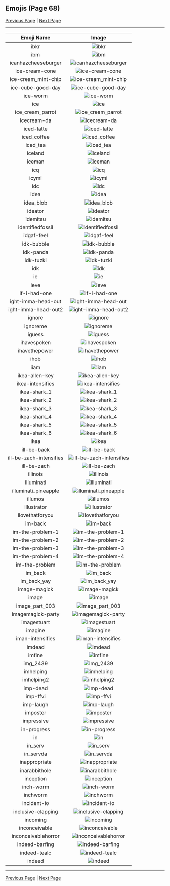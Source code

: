 
## Emojis (Page 68)

[Previous Page](/docs/hc/page-h-0067.md)
  | [Next Page](/docs/hc/page-i-0069.md)

<hr />

|Emoji Name|Image|
| :-: | :-: |
|ibkr| ![ibkr](/emojis/hc/ibkr.png)|
|ibm| ![ibm](/emojis/hc/ibm.jpg)|
|icanhazcheeseburger| ![icanhazcheeseburger](/emojis/hc/icanhazcheeseburger.png)|
|ice-cream-cone| ![ice-cream-cone](/emojis/hc/ice-cream-cone.gif)|
|ice-cream_mint-chip| ![ice-cream_mint-chip](/emojis/hc/ice-cream_mint-chip.png)|
|ice-cube-good-day| ![ice-cube-good-day](/emojis/hc/ice-cube-good-day.png)|
|ice-worm| ![ice-worm](/emojis/hc/ice-worm.png)|
|ice| ![ice](/emojis/hc/ice.png)|
|ice_cream_parrot| ![ice_cream_parrot](/emojis/hc/ice_cream_parrot.gif)|
|icecream-da| ![icecream-da](/emojis/hc/icecream-da.png)|
|iced-latte| ![iced-latte](/emojis/hc/iced-latte.png)|
|iced_coffee| ![iced_coffee](/emojis/hc/iced_coffee.png)|
|iced_tea| ![iced_tea](/emojis/hc/iced_tea.png)|
|iceland| ![iceland](/emojis/hc/iceland.png)|
|iceman| ![iceman](/emojis/hc/iceman.jpg)|
|icq| ![icq](/emojis/hc/icq.png)|
|icymi| ![icymi](/emojis/hc/icymi.png)|
|idc| ![idc](/emojis/hc/idc.png)|
|idea| ![idea](/emojis/hc/idea.png)|
|idea_blob| ![idea_blob](/emojis/hc/idea_blob.png)|
|ideator| ![ideator](/emojis/hc/ideator.png)|
|idemitsu| ![idemitsu](/emojis/hc/idemitsu.jpg)|
|identifiedfossil| ![identifiedfossil](/emojis/hc/identifiedfossil.png)|
|idgaf-feel| ![idgaf-feel](/emojis/hc/idgaf-feel.png)|
|idk-bubble| ![idk-bubble](/emojis/hc/idk-bubble.gif)|
|idk-panda| ![idk-panda](/emojis/hc/idk-panda.gif)|
|idk-tuzki| ![idk-tuzki](/emojis/hc/idk-tuzki.gif)|
|idk| ![idk](/emojis/hc/idk.png)|
|ie| ![ie](/emojis/hc/ie.png)|
|ieve| ![ieve](/emojis/hc/ieve.png)|
|if-i-had-one| ![if-i-had-one](/emojis/hc/if-i-had-one.png)|
|ight-imma-head-out| ![ight-imma-head-out](/emojis/hc/ight-imma-head-out.png)|
|ight-imma-head-out2| ![ight-imma-head-out2](/emojis/hc/ight-imma-head-out2.png)|
|ignore| ![ignore](/emojis/hc/ignore.png)|
|ignoreme| ![ignoreme](/emojis/hc/ignoreme.jpg)|
|iguess| ![iguess](/emojis/hc/iguess.png)|
|ihavespoken| ![ihavespoken](/emojis/hc/ihavespoken.jpg)|
|ihavethepower| ![ihavethepower](/emojis/hc/ihavethepower.gif)|
|ihob| ![ihob](/emojis/hc/ihob.png)|
|iiam| ![iiam](/emojis/hc/iiam.gif)|
|ikea-allen-key| ![ikea-allen-key](/emojis/hc/ikea-allen-key.png)|
|ikea-intensifies| ![ikea-intensifies](/emojis/hc/ikea-intensifies.gif)|
|ikea-shark_1| ![ikea-shark_1](/emojis/hc/ikea-shark_1.png)|
|ikea-shark_2| ![ikea-shark_2](/emojis/hc/ikea-shark_2.png)|
|ikea-shark_3| ![ikea-shark_3](/emojis/hc/ikea-shark_3.png)|
|ikea-shark_4| ![ikea-shark_4](/emojis/hc/ikea-shark_4.png)|
|ikea-shark_5| ![ikea-shark_5](/emojis/hc/ikea-shark_5.png)|
|ikea-shark_6| ![ikea-shark_6](/emojis/hc/ikea-shark_6.png)|
|ikea| ![ikea](/emojis/hc/ikea.png)|
|ill-be-back| ![ill-be-back](/emojis/hc/ill-be-back.png)|
|ill-be-zach-intensifies| ![ill-be-zach-intensifies](/emojis/hc/ill-be-zach-intensifies.gif)|
|ill-be-zach| ![ill-be-zach](/emojis/hc/ill-be-zach.png)|
|illinois| ![illinois](/emojis/hc/illinois.png)|
|illuminati| ![illuminati](/emojis/hc/illuminati.png)|
|illuminati_pineapple| ![illuminati_pineapple](/emojis/hc/illuminati_pineapple.png)|
|illumos| ![illumos](/emojis/hc/illumos.png)|
|illustrator| ![illustrator](/emojis/hc/illustrator.png)|
|ilovethatforyou| ![ilovethatforyou](/emojis/hc/ilovethatforyou.png)|
|im-back| ![im-back](/emojis/hc/im-back.gif)|
|im-the-problem-1| ![im-the-problem-1](/emojis/hc/im-the-problem-1.jpg)|
|im-the-problem-2| ![im-the-problem-2](/emojis/hc/im-the-problem-2.jpg)|
|im-the-problem-3| ![im-the-problem-3](/emojis/hc/im-the-problem-3.jpg)|
|im-the-problem-4| ![im-the-problem-4](/emojis/hc/im-the-problem-4.jpg)|
|im-the-problem| ![im-the-problem](/emojis/hc/im-the-problem.jpg)|
|im_back| ![im_back](/emojis/hc/im_back.png)|
|im_back_yay| ![im_back_yay](/emojis/hc/im_back_yay.gif)|
|image-magick| ![image-magick](/emojis/hc/image-magick.png)|
|image| ![image](/emojis/hc/image.png)|
|image_part_003| ![image_part_003](/emojis/hc/image_part_003.png)|
|imagemagick-party| ![imagemagick-party](/emojis/hc/imagemagick-party.gif)|
|imagestuart| ![imagestuart](/emojis/hc/imagestuart.png)|
|imagine| ![imagine](/emojis/hc/imagine.png)|
|iman-intensifies| ![iman-intensifies](/emojis/hc/iman-intensifies.gif)|
|imdead| ![imdead](/emojis/hc/imdead.png)|
|imfine| ![imfine](/emojis/hc/imfine.png)|
|img_2439| ![img_2439](/emojis/hc/img_2439.jpg)|
|imhelping| ![imhelping](/emojis/hc/imhelping.gif)|
|imhelping2| ![imhelping2](/emojis/hc/imhelping2.jpg)|
|imp-dead| ![imp-dead](/emojis/hc/imp-dead.gif)|
|imp-ffvi| ![imp-ffvi](/emojis/hc/imp-ffvi.gif)|
|imp-laugh| ![imp-laugh](/emojis/hc/imp-laugh.gif)|
|imposter| ![imposter](/emojis/hc/imposter.png)|
|impressive| ![impressive](/emojis/hc/impressive.jpg)|
|in-progress| ![in-progress](/emojis/hc/in-progress.png)|
|in| ![in](/emojis/hc/in.png)|
|in_serv| ![in_serv](/emojis/hc/in_serv.png)|
|in_servda| ![in_servda](/emojis/hc/in_servda.png)|
|inappropriate| ![inappropriate](/emojis/hc/inappropriate.png)|
|inarabbithole| ![inarabbithole](/emojis/hc/inarabbithole.jpg)|
|inception| ![inception](/emojis/hc/inception.gif)|
|inch-worm| ![inch-worm](/emojis/hc/inch-worm.png)|
|inchworm| ![inchworm](/emojis/hc/inchworm.png)|
|incident-io| ![incident-io](/emojis/hc/incident-io.png)|
|inclusive-clapping| ![inclusive-clapping](/emojis/hc/inclusive-clapping.gif)|
|incoming| ![incoming](/emojis/hc/incoming.png)|
|inconceivable| ![inconceivable](/emojis/hc/inconceivable.png)|
|inconceivablehorror| ![inconceivablehorror](/emojis/hc/inconceivablehorror.png)|
|indeed-barfing| ![indeed-barfing](/emojis/hc/indeed-barfing.png)|
|indeed-tealc| ![indeed-tealc](/emojis/hc/indeed-tealc.gif)|
|indeed| ![indeed](/emojis/hc/indeed.png)|

<hr/>

[Previous Page](/docs/hc/page-h-0067.md)
  | [Next Page](/docs/hc/page-i-0069.md)